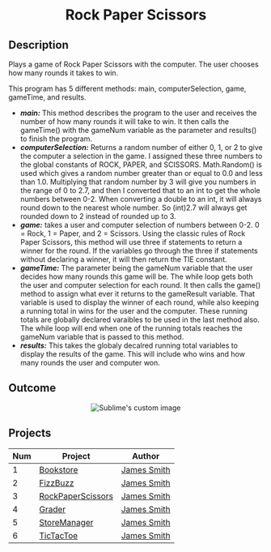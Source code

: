 <h1 align="center">Rock Paper Scissors</h1>

## Description
Plays a game of Rock Paper Scissors with the computer. The user chooses how many rounds it takes to win.  

This program has 5 different methods: main, computerSelection, game, gameTime, and results.
 - **_main:_** This method describes the program to the user and receives the number of how many rounds it will take 
to win. It then calls the gameTime() with the gameNum variable as the parameter and results() to finish the program. 
 - **_computerSelection:_** Returns a random number of either 0, 1, or 2 to give the computer a selection in the game. I assigned these 
three numbers to the global constants of ROCK, PAPER, and SCISSORS. Math.Random() is used which gives a random number greater than or equal 
to 0.0 and less than 1.0. Multiplying that random number by 3 will give you numbers in the range of 0 to 2.7, and then I converted that to an 
int to get the whole numbers between 0-2. When converting a double to an int, it will always round down to the nearest whole number. So 
(int)2.7 will always get rounded down to 2 instead of rounded up to 3. 
- **_game:_** takes a user and computer selection of numbers between 0-2. 0 = Rock, 1 = Paper, and 2 = Scissors. Using the classic
rules of Rock Paper Scissors, this method will use three if statements to return a winner for the round. If the variables go through 
the three if statements without declaring a winner, it will then return the TIE constant.
- **_gameTime:_** The parameter being the gameNum variable that the user decides how many rounds this game will be. The while loop gets both 
the user and computer selection for each round. It then calls the game() method to assign what ever it returns to the gameResult variable. That
variable is used to display the winner of each round, while also keeping a running total in wins for the user and the computer. These running 
totals are globally declared varaibles to be used in the last method also. The while loop will end when one of the running totals reaches the 
gameNum variable that is passed to this method. 
- **_results:_** This takes the globaly decalred running total variables to display the results of the game. This will include who wins and how 
many rounds the user and computer won. 

## Outcome
<p align="center">
  <img src="https://user-images.githubusercontent.com/80684500/170293033-6d4d0be3-de92-4309-b99c-7f5027060f9b.JPG" alt="Sublime's custom image"/>
</p>

## Projects
|  Num  | Project                                                                                                 | Author                                            |
| ----- | ------------------------------------------------------------------------------------------------------- | --------------------------------------------------|
|   1   | [Bookstore](https://github.com/JamesSmith232/BookStore)                                                 | [James Smith](https://github.com/JamesSmith232)   |
|   2   | [FizzBuzz](https://github.com/JamesSmith232/FizzBuzz)                                                   | [James Smith](https://github.com/JamesSmith232)   |
|   3   | [RockPaperScissors](https://github.com/JamesSmith232/RockPaperScissors)                                 | [James Smith](https://github.com/JamesSmith232)   |
|   4   | [Grader](https://github.com/JamesSmith232/Grader)                                                       | [James Smith](https://github.com/JamesSmith232)   |
|   5   | [StoreManager](https://github.com/JamesSmith232/StoreManager)                                           | [James Smith](https://github.com/JamesSmith232)   |
|   6   | [TicTacToe](https://github.com/JamesSmith232/TicTacToe)                                                 | [James Smith](https://github.com/JamesSmith232)   |
